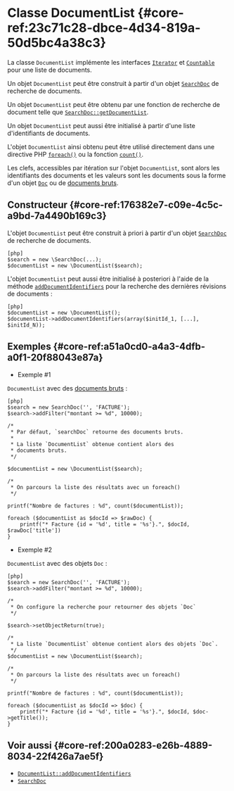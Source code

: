 # Classe DocumentList {#core-ref:23c71c28-dbce-4d34-819a-50d5bc4a38c3}

La classe `DocumentList` implémente les interfaces [`Iterator`][php_iterator] et
[`Countable`][php_countable] pour une liste de documents.

Un objet `DocumentList` peut être construit à partir d'un objet
[`SearchDoc`][SearchDoc] de recherche de documents.

Un objet `DocumentList` peut être obtenu par une fonction de recherche de
document telle que [`SearchDoc::getDocumentList`][SearchDoc::getDocumentList].

Un objet `DocumentList` peut aussi être initialisé à partir d'une liste
d'identifiants de documents.

L'objet `DocumentList` ainsi obtenu peut être utilisé directement dans une
directive PHP [`foreach()`][php_foreach] ou la fonction [`count()`][php_count].

Les clefs, accessibles par itération sur l'objet `DocumentList`, sont alors les
identifiants des documents et les valeurs sont les documents sous la forme d'un
objet [`Doc`][Doc] ou de [documents bruts][resultatBrut].

## Constructeur {#core-ref:176382e7-c09e-4c5c-a9bd-7a4490b169c3}

L'objet `DocumentList` peut être construit à priori à partir d'un objet
[`SearchDoc`][SearchDoc] de recherche de documents.

    [php]
    $search = new \SearchDoc(...);
    $documentList = new \DocumentList($search);

L'objet `DocumentList` peut aussi être initialisé à posteriori à l'aide de la
méthode [`addDocumentIdentifiers`][DocumentList::addDocumentIdentifiers] pour la
recherche des dernières révisions de documents :

    [php]
    $documentList = new \DocumentList();
    $documentList->addDocumentIdentifiers(array($initId_1, [...], $initId_N));

## Exemples {#core-ref:a51a0cd0-a4a3-4dfb-a0f1-20f88043e87a}

- Exemple #1

`DocumentList` avec des [documents bruts][resultatBrut] :

    [php]
    $search = new SearchDoc('', 'FACTURE');
    $search->addFilter("montant >= %d", 10000);
    
    /*
     * Par défaut, `searchDoc` retourne des documents bruts.
     *
     * La liste `DocumentList` obtenue contient alors des
     * documents bruts.
     */
    
    $documentList = new \DocumentList($search);
    
    /*
     * On parcours la liste des résultats avec un foreach()
     */
    
    printf("Nombre de factures : %d", count($documentList));
    
    foreach ($documentList as $docId => $rawDoc) {
        printf("* Facture {id = '%d', title = '%s'}.", $docId, $rawDoc['title'])
    }

- Exemple #2

`DocumentList` avec des objets `Doc` :

    [php]
    $search = new SearchDoc('', 'FACTURE');
    $search->addFilter("montant >= %d", 10000);
    
    /*
     * On configure la recherche pour retourner des objets `Doc`
     */
    
    $search->setObjectReturn(true);
    
    /*
     * La liste `DocumentList` obtenue contient alors des objets `Doc`.
     */
    $documentList = new \DocumentList($search);
    
    /*
     * On parcours la liste des résultats avec un foreach()
     */
    
    printf("Nombre de factures : %d", count($documentList));
    
    foreach ($documentList as $docId => $doc) {
        printf("* Facture {id = '%d', title = '%s'}.", $docId, $doc->getTitle());
    }

## Voir aussi {#core-ref:200a0283-e26b-4889-8034-22f426a7ae5f}

- [`DocumentList::addDocumentIdentifiers`][DocumentList::addDocumentIdentifiers]
- [`SearchDoc`][SearchDoc]

<!-- links -->
[php_iterator]: http://docs.php.net/manual/fr/class.iterator.php
[php_countable]: http://docs.php.net/manual/fr/class.countable.php
[php_foreach]: http://docs.php.net/manual/fr/control-structures.foreach.php
[php_count]: http://docs.php.net/manual/fr/function.count.php
[SearchDoc::getDocumentList]: #core-ref:8f0824fa-eed6-4170-b52d-d3dc7c5cb9c1
[resultatBrut]: #core-ref:4c508940-f5a0-40ee-a942-6372a95d112e
[Doc]: #core-ref:1d557fb4-4eca-4ab8-a334-974fe563ddd2
[SearchDoc]: #core-ref:a5216d5c-4e0f-4e3c-9553-7cbfda6b3255
[DocumentList::addDocumentIdentifiers]: #core-ref:0fb2c846-e57a-402f-aa60-93379d05f90d
